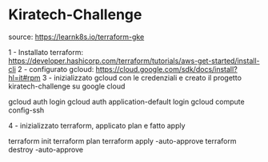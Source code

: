 # Kiratech-Challenge

source: https://learnk8s.io/terraform-gke

1 - Installato terraform: https://developer.hashicorp.com/terraform/tutorials/aws-get-started/install-cli
2 - configurato gcloud: https://cloud.google.com/sdk/docs/install?hl=it#rpm
3 - inizializzato gcloud con le credenziali e creato il progetto kiratech-challenge su google cloud 


gcloud auth login 
gcloud auth application-default login
gcloud compute config-ssh


4 - inizializzato terraform, applicato plan e fatto apply 

terraform init 
terraform plan 
terraform apply -auto-approve
terraform destroy -auto-approve




